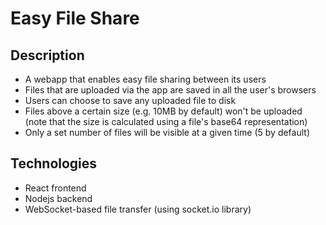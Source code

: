 # Easy File Share

## Description

- A webapp that enables easy file sharing between its users
- Files that are uploaded via the app are saved in all the user's browsers
- Users can choose to save any uploaded file to disk
- Files above a certain size (e.g. 10MB by default) won't be uploaded (note that the size is calculated using a file's base64 representation)
- Only a set number of files will be visible at a given time (5 by default)

## Technologies

- React frontend
- Nodejs backend
- WebSocket-based file transfer (using socket.io library)
